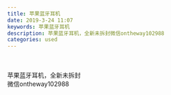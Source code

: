 ```yaml
---
title: 苹果蓝牙耳机
date: 2019-3-24 11:07
keywords: 苹果蓝牙耳机
description: 苹果蓝牙耳机，全新未拆封微信ontheway102988
categories: used
---
```

<td class="t_f" id="postmessage_3295817">

<br/>
<br/>
苹果蓝牙耳机，全新未拆封<br/>
微信ontheway102988<br/>
<br/>
<img alt="" border="0" class="zoom" data-cf-modified-b799934569f792355ad51f5c-="" file="http://www.flw.ph/data/appbyme/upload/image/201903/24/nNPMLG8ApboJ.jpg" id="aimg_P95Nf" lazyloadthumb="1" onclick="" onmouseover="" src="http://www.flw.ph/data/appbyme/upload/image/201903/24/nNPMLG8ApboJ.jpg"/><br/>
<br/>
<img alt="" border="0" class="zoom" data-cf-modified-b799934569f792355ad51f5c-="" file="http://www.flw.ph/data/appbyme/upload/image/201903/24/7TGyEybDA64k.jpg" id="aimg_Crgss" lazyloadthumb="1" onclick="" onmouseover="" src="http://www.flw.ph/data/appbyme/upload/image/201903/24/7TGyEybDA64k.jpg"/><br/>
<br/>
<img alt="" border="0" class="zoom" data-cf-modified-b799934569f792355ad51f5c-="" file="http://www.flw.ph/data/appbyme/upload/image/201903/24/4mEvnUwcXACu.jpg" id="aimg_gOHBI" lazyloadthumb="1" onclick="" onmouseover="" src="http://www.flw.ph/data/appbyme/upload/image/201903/24/4mEvnUwcXACu.jpg"/><br/>
<br/>
</td>

